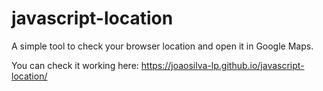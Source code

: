 # javascript-location
A simple tool to check your browser location and open it in Google Maps.

You can check it working here: https://joaosilva-lp.github.io/javascript-location/
